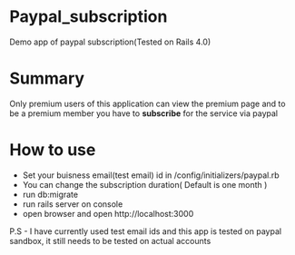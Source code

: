 Paypal_subscription
===================

Demo app of paypal subscription(Tested on Rails 4.0)

Summary
===================

Only premium users of this application can view the premium page and to be a premium member you have to <strong>subscribe</strong> for the service via paypal

How to use
===================

- Set your buisness email(test email) id in /config/initializers/paypal.rb
- You can change the subscription duration( Default is one month )
- run db:migrate
- run rails server on console
- open browser and open http://localhost:3000

P.S - I have currently used test email ids and this app is tested on paypal sandbox, it still needs to be tested on actual accounts


